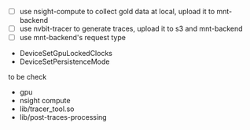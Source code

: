 - [ ] use nsight-compute to collect gold data at local, upload it to mnt-backend
- [ ] use nvbit-tracer to generate traces, upload it to s3 and mnt-backend
- [ ] use mnt-backend's request type
- DeviceSetGpuLockedClocks
- DeviceSetPersistenceMode


to be check
- gpu
- nsight compute
- lib/tracer_tool.so
- lib/post-traces-processing

